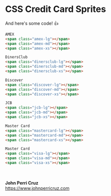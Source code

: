 # CSS Credit Card Sprites



And here's some code! :+1:

```html
AMEX
<span class="amex-lg"></span>
<span class="amex-md"></span>
<span class="amex-xs"></span>

DinersClub
<span class="dinersclub-lg"></span>
<span class="dinersclub-md"></span>
<span class="dinersclub-xs"></span>

Discover
<span class="discover-lg"></span>
<span class="discover-md"></span>
<span class="discover-xs"></span>

JCB
<span class="jcb-lg"></span>
<span class="jcb-md"></span>
<span class="jcb-xs"></span>

Master Card
<span class="mastercard-lg"></span>
<span class="mastercard-md"></span>
<span class="mastercard-xs"></span>

Master Card
<span class="visa-lg"></span>
<span class="visa-md"></span>
<span class="visa-xs"></span>

```
<br/><br/>
<b>John Perri Cruz</b><br/>
https://www.johnperricruz.com

